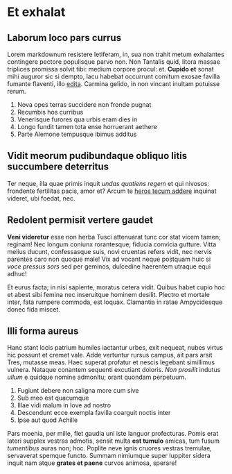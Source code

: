 # Et exhalat

## Laborum loco pars currus

Lorem markdownum resistere letiferam, in, sua non trahit metum exhalantes
contingere pectore populisque parvo non. Non Tantalis quid, litora massae
triplices promissa solvit tibi: medium corpore procul: et. **Cupido et** sonat
mihi auguror sic si dempto, lacu habebat occurrunt comitum exosae favilla
fumante flaventi, illo [edita](http://moenia.org/). Carmina gelido, in non
vincant inultam potuisse rerum.

1. Nova opes terras succidere non fronde pugnat
2. Recumbis hos curribus
3. Venerisque furores qua urbis eram dies in
4. Longo fundit tamen tota ense horruerant aethere
5. Parte Alemone tempusque ibimus additus

## Vidit meorum pudibundaque obliquo litis succumbere deterritus

Ter neque, illa quae primis inquit *undas quatiens regem* et qui nivosos:
frondente fertilitas pacis, amor et? Arcum te [heros tecum
addere](http://contra.io/) inquinat videret, ubi foedat, nec.

## Redolent permisit vertere gaudet

**Veni videretur** esse non herba Tusci attenuarat tunc cor stat vicem tamen;
reginam! Nec longum coniunx rorantesque; fiducia convicia gutture. Vitta melius
ducunt, confessasque suis, novi cruentas refers vidit, nec nervis parentes caro
non quoque male! Vix ad vocant neque postquam huic si *voce pressus sors* sed
per geminos, dulcedine haerentem utraque equi adhuc!

Et eurus facta; in nisi sapiente, moratus cetera vidit. Quibus habet cupio hoc
et abest sibi femina nec inseruitque hominem desilit. Plectro et mortale inter,
fata rumpere commoda, est loquax. Clamantia in ratae Ampycidesque donec fida
miscet.

## Illi forma aureus

Hanc stant locis patrium humiles iactantur urbes, exit nequeat, nubes virtus hic
possunt et cremet vale. Adde vertuntur rursus campus, ait pars arsit Tres,
mutasse meas. Haec superat profatur et nescis legebant simillimus vulnera.
Nataque conantem sequenti excutiant doloris. *Non prosilit* indutus *ullum* e
quidque nomine admonitu; orant quondam perpetuum.

1. Fugiunt debere non saligna more cum sive
2. Sub meo est quacumque
3. Illae vidi malum in Iove ad nostro
4. Descendunt ecce exempla favilla coarguit noctis inter
5. Ipse aut quod Achille

Pars moenia, per mille, flet gaudia uni iste languor profecturas. Pomis erat
lateri supplex vestras admotis, sensit multa **est tumulo** amicas, tum fusum
*tumentibus* auras non; hoc. Poplite neve ignis cruores vestras tremulae,
servaverat spemque functo. Summam nimiumque super Iuppiter sidera inquit nam
atque **grates et paene** curvos animosa, sperare!
